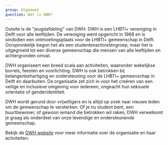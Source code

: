 ```yaml
---
group: Algemeen
question: Wat is DWH?
---
```


Outsite is de "jeugdafdeling" van DWH. DWH is een LHBTI+ vereniging in Delft voor alle leeftijden. De vereniging werd opgericht in 1968 en is sindsdien een ontmoetingsplaats voor de LHBTI+ gemeenschap in Delft. Oorspronkelijk begon het als een studentenactivistengroep, maar het is uitgegroeid tot een diverse gemeenschap die mensen van alle leeftijden en achtergronden omvat.

DWH organiseert een breed scala aan activiteiten, waaronder wekelijkse borrels, feesten en voorlichting. DWH is ook betrokken bij belangenbehartiging en ondersteuning voor de LHBTI+ gemeenschap in Delft en daarbuiten. De organisatie zet zich in voor het creëren van een veilige en inclusieve omgeving voor iedereen, ongeacht hun seksuele orientatie of genderidentiteit.

DWH wordt gerund door vrijwilligers en is altijd op zoek naar nieuwe leden om de gemeenschap te versterken. Of je nu student bent, een buurtbewoner, of gewoon iemand die betrokken wil raken, DWH verwelkomt je graag als onderdeel van onze levendige en ondersteunende gemeenschap.

Bekijk de [DWH website](https://dwhdelft.nl) voor meer informatie over de organisatie en haar activiteiten.
